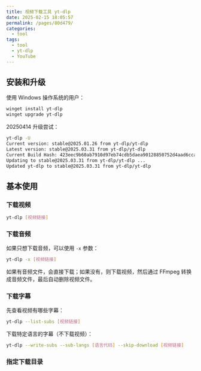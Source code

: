 ```yaml
---
title: 视频下载工具 yt-dlp
date: 2025-02-15 18:05:57
permalink: /pages/80d479/
categories:
  - tool
tags:
  - tool
  - yt-dlp
  - YouTube
---
```


## 安装和升级

使用 Windows 操作系统的用户：

```sh
winget install yt-dlp
winget upgrade yt-dlp
```

20250414 升级尝试：

```sh
yt-dlp -U
Current version: stable@2025.01.26 from yt-dlp/yt-dlp
Latest version: stable@2025.03.31 from yt-dlp/yt-dlp
Current Build Hash: 423eec9b60ab7910d97eb74cdb5daea90128850752d4aad6ccabaf8648d6387c
Updating to stable@2025.03.31 from yt-dlp/yt-dlp ...
Updated yt-dlp to stable@2025.03.31 from yt-dlp/yt-dlp
```

## 基本使用

### 下载视频

```sh
yt-dlp [视频链接]
```

### 下载音频

如果只想下载音频，可以使用 `-x` 参数：

```sh
yt-dlp -x [视频链接]
```

如果有音频文件，会直接下载；如果没有，则下载视频，然后通过 FFmpeg 转换成音频文件，最后自动删除视频文件。

### 下载字幕

先查看视频有哪些字幕：

```sh
yt-dlp --list-subs [视频链接]
```

下载特定语言的字幕（不下载视频）：

```sh
yt-dlp --write-subs --sub-langs [语言代码] --skip-download [视频链接]
```

### 指定下载目录
